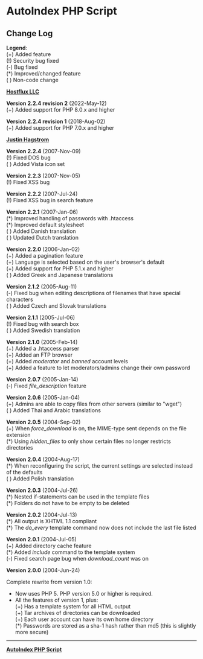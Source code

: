 # AutoIndex PHP Script

## Change Log

**Legend**:  
(+) Added feature  
(!) Security bug fixed  
(-) Bug fixed  
(\*) Improved/changed feature  
( ) Non-code change

**[Hostflux LLC](https://hostflux.com)**

**Version 2.2.4 revision 2** (2022-May-12)  
(+) Added support for PHP 8.0.x and higher

**Version 2.2.4 revision 1** (2018-Aug-02)  
(+) Added support for PHP 7.0.x and higher

**[Justin Hagstrom](http://autoindex.sourceforge.net)**

**Version 2.2.4** (2007-Nov-09)  
(!) Fixed DOS bug  
( ) Added Vista icon set

**Version 2.2.3** (2007-Nov-05)  
(!) Fixed XSS bug

**Version 2.2.2** (2007-Jul-24)  
(!) Fixed XSS bug in search feature

**Version 2.2.1** (2007-Jan-06)  
(\*) Improved handling of passwords with .htaccess  
(\*) Improved default stylesheet  
( ) Added Danish translation  
( ) Updated Dutch translation

**Version 2.2.0** (2006-Jan-02)  
(+) Added a pagination feature  
(+) Language is selected based on the user's browser's default  
(+) Added support for PHP 5.1.x and higher  
( ) Added Greek and Japanese translations

**Version 2.1.2** (2005-Aug-11)  
(-) Fixed bug when editing descriptions of filenames that have special characters  
( ) Added Czech and Slovak translations

**Version 2.1.1** (2005-Jul-06)  
(!) Fixed bug with search box  
( ) Added Swedish translation

**Version 2.1.0** (2005-Feb-14)  
(+) Added a .htaccess parser  
(+) Added an FTP browser  
(+) Added _moderator_ and _banned_ account levels  
(+) Added a feature to let moderators/admins change their own password

**Version 2.0.7** (2005-Jan-14)  
(-) Fixed _file_description_ feature

**Version 2.0.6** (2005-Jan-04)  
(+) Admins are able to copy files from other servers (similar to "wget")  
( ) Added Thai and Arabic translations

**Version 2.0.5** (2004-Sep-02)  
(+) When _force_download_ is on, the MIME-type sent depends on the file extension  
(\*) Using _hidden_files_ to only show certain files no longer restricts directories

**Version 2.0.4** (2004-Aug-17)  
(\*) When reconfiguring the script, the current settings are selected instead of the defaults  
( ) Added Polish translation

**Version 2.0.3** (2004-Jul-26)  
(\*) Nested if-statements can be used in the template files  
(\*) Folders do not have to be empty to be deleted

**Version 2.0.2** (2004-Jul-13)  
(\*) All output is XHTML 1.1 compliant  
(\*) The _do_every_ template command now does not include the last file listed

**Version 2.0.1** (2004-Jul-05)  
(+) Added directory cache feature  
(\*) Added _include_ command to the template system  
(-) Fixed search page bug when _download_count_ was on

**Version 2.0.0** (2004-Jun-24)

Complete rewrite from version 1.0:

*   Now uses PHP 5. PHP version 5.0 or higher is required.
*   All the features of version 1, plus:  
    (+) Has a template system for all HTML output  
    (+) Tar archives of directories can be downloaded  
    (+) Each user account can have its own home directory  
    (\*) Passwords are stored as a sha-1 hash rather than md5 (this is slightly more secure)

---

**[AutoIndex PHP Script](https://github.com/hostflux/AutoIndex)**
